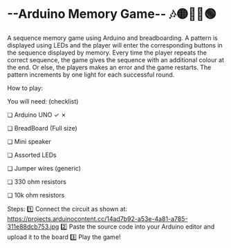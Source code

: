 # --Arduino Memory Game-- 🎶🟡🔴🔵🟢
A sequence memory game using Arduino and breadboarding. A pattern is displayed using LEDs and the player will enter the corresponding buttons in the sequence displayed by memory. Every time the player repeats the correct sequence, the game gives the sequence with an additional colour at the end. Or else, the players makes an error and the game restarts. The pattern increments by one light for each successful round. 

How to play:

You will need: (checklist)


  ❏ Arduino UNO ✓ ✗

  ❏ BreadBoard (Full size)  

  ❏ Mini speaker  

  ❏ Assorted LEDs 

  ❏ Jumper wires (generic)  

  ❏ 330 ohm resistors  

  ❏ 10k ohm resistors  


Steps: 
1️⃣ Connect the circuit as shown at: https://projects.arduinocontent.cc/14ad7b92-a53e-4a81-a785-311e88dcb753.jpg
2️⃣ Paste the source code into your Arduino editor and upload it to the board 
3️⃣ Play the game!

 
